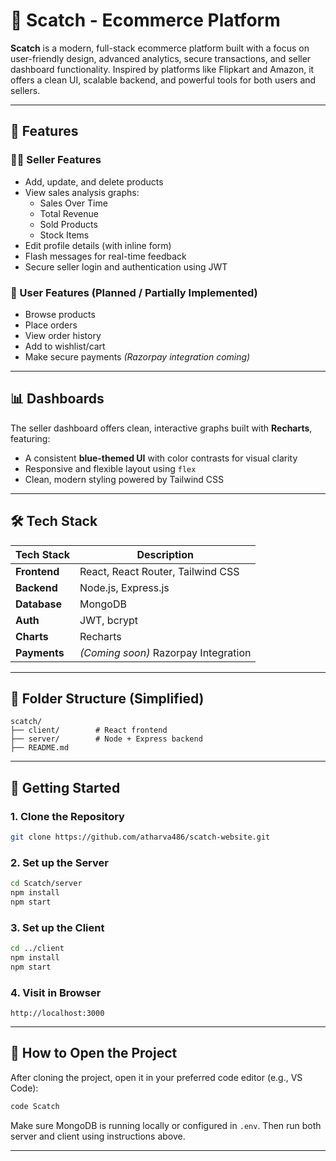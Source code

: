 # 🛒 Scatch - Ecommerce Platform

**Scatch** is a modern, full-stack ecommerce platform built with a focus on user-friendly design, advanced analytics, secure transactions, and seller dashboard functionality. Inspired by platforms like Flipkart and Amazon, it offers a clean UI, scalable backend, and powerful tools for both users and sellers.

---

## 🔧 Features

### 🧑‍💼 Seller Features
- Add, update, and delete products
- View sales analysis graphs:
  - Sales Over Time
  - Total Revenue
  - Sold Products
  - Stock Items
- Edit profile details (with inline form)
- Flash messages for real-time feedback
- Secure seller login and authentication using JWT

### 👥 User Features (Planned / Partially Implemented)
- Browse products
- Place orders
- View order history
- Add to wishlist/cart
- Make secure payments *(Razorpay integration coming)*

---

## 📊 Dashboards

The seller dashboard offers clean, interactive graphs built with **Recharts**, featuring:
- A consistent **blue-themed UI** with color contrasts for visual clarity
- Responsive and flexible layout using `flex`
- Clean, modern styling powered by Tailwind CSS

---

## 🛠️ Tech Stack

| Tech Stack  | Description                          |
|-------------|--------------------------------------|
| **Frontend** | React, React Router, Tailwind CSS     |
| **Backend**  | Node.js, Express.js                   |
| **Database** | MongoDB                               |
| **Auth**     | JWT, bcrypt                           |
| **Charts**   | Recharts                              |
| **Payments** | *(Coming soon)* Razorpay Integration  |

---

## 📁 Folder Structure (Simplified)

```
scatch/
├── client/        # React frontend
├── server/        # Node + Express backend
├── README.md
```

---

## 🚀 Getting Started

### 1. Clone the Repository
```bash
git clone https://github.com/atharva486/scatch-website.git
```

### 2. Set up the Server
```bash
cd Scatch/server
npm install
npm start
```

### 3. Set up the Client
```bash
cd ../client
npm install
npm start
```

### 4. Visit in Browser
```
http://localhost:3000
```

---

## 📂 How to Open the Project

After cloning the project, open it in your preferred code editor (e.g., VS Code):

```bash
code Scatch
```

Make sure MongoDB is running locally or configured in `.env`. Then run both server and client using instructions above.

---
